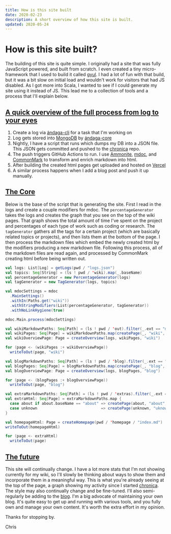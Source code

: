 ```yaml
---
title: How is this site built
date: 2020-02-23
description: A short overview of how this site is built.
updated: 2020-05-24
---
```


# How is this site built?

The building of this site is quite simple. I originally had a site that was
fully JavaScript powered, and built from scratch. I even created a tiny
micro-framework that I used to build it called [gyul](/wiki/gyul). I had a lot
of fun with that build, but it was a bit slow on initial load and wouldn't work
for visitors that had JS disabled. As I got more into Scala, I wanted to see if
I could generate my site using it instead of JS. This lead me to a collection of
tools and a process that I'll explain below.


## [A quick overview of the full process from log to your eyes](#a-quick-overview-of-the-full-process-from-log-to-your-eyes)

  1. Create a log via [ándaga-cli](/wiki/andaga-cli) for a task that I'm working
     on
  2. Log gets stored into [MongoDB](https://www.mongodb.com/) by
     [ándaga-core](/wiki/andaga-core)
  3. Nightly, I have a script that runs which dumps my DB into a JSON file. This
     JSON gets committed and pushed to the [chronica](/wiki/chronica) repo.
  4. The push triggers GitHub Actions to run. I use
     [Ammonite](https://ammonite.io), [mdoc](https://scalameta.org/mdoc/), and
     [CommonMark](https://github.com/atlassian/commonmark-java) to transform and
     enrich markdown into html.
  5. After building the created html pages get uploaded and hosted on
     [Vercel](https://vercel.com)
  6. A similar process happens when I add a blog post and push it up manually.

## [The Core](#the-core)

Below is the base of the script that is generating the site. First I read in the
logs and create a couple modifiers for mdoc. The `percentageGenerator` takes the
logs and creates the graph that you see on the top of the wiki pages. That graph
shows the total amount of time I've spent on the project and percentages of each
type of work such as coding or research. The `tagGenerator` gathers all the tags
for a certain project (which are basically related topics or projects), and then
lists them at the bottom of the page. I then process the markdown files which
embed the newly created html by the modifiers producing a new markdown file.
Following this process, all of the markdown files are read again, and processed
by CommonMark creating html before being written out.

```scala
val logs: List[Log] = getLogs(pwd / "logs.json")
val topics: Seq[String] = (ls ! pwd / 'wiki).map(_.baseName)
val percentageGenerator = new PercentageGenerator(logs)
val tagGenerator = new TagGenerator(logs, topics)

val mdocSettings = mdoc
  .MainSettings()
  .withIn(Paths.get("wiki"))
  .withStringModifiers(List(percentageGenerator, tagGenerator))
  .withNoLinkHygiene(true)

mdoc.Main.process(mdocSettings)

val wikiMarkdownPaths: Seq[Path] = (ls ! pwd / 'out).filter(_.ext == "md")
val wikiPages: Seq[Page] = wikiMarkdownPaths.map(createPage(_, "wiki", logs))
val wikiOverviewPage: Page = createOverview(logs, wikiPages, "wiki")

for (page <- (wikiPages :+ wikiOverviewPage))
  writeToOut(page, "wiki")

val blogMarkdownPaths: Seq[Path] = (ls ! pwd / 'blog).filter(_.ext == "md")
val blogPages: Seq[Page] = blogMarkdownPaths.map(createPage(_, "blog", logs))
val blogOverviewPage: Page = createOverview(logs, blogPages, "blog")

for (page <- (blogPages :+ blogOverviewPage))
  writeToOut(page, "blog")

val extraMarkdownPaths: Seq[Path] = (ls ! pwd / 'extras).filter(_.ext == "md")
val extraHtml: Seq[Page] = extraMarkdownPaths.map {
  case about if about.baseName == "about" => createPage(about, "about", logs)
  case unknown                            => createPage(unknown, "uknown", logs)
}

val homepageHtml: Page = createHomepage(pwd / 'homepage / "index.md")
writeToOut(homepageHtml)

for (page <- extraHtml)
  writeToOut(page)
```

## [The future](#the-future)

This site will continually change. I have a lot more stats that I'm not showing
currently for my wiki, so I'll slowly be thinking about ways to show them and
incorporate them in a meaningful way. This is what you're already seeing at the
top of the page, a graph showing my activity since I started
[chronica](/wiki/chronica). The style may also continually change and be
fine-tuned. I'll also semi-regularly be adding to the [blog](/blog). I'm a big
advocate of maintaining your own blog. It's quite easy to get up and running
with various tools, and you fully own and manage your own content. It's worth
the extra effort in my opinion.

Thanks for stopping by.

Chris
